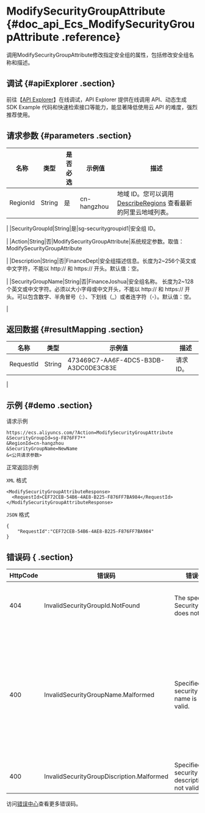 # ModifySecurityGroupAttribute {#doc_api_Ecs_ModifySecurityGroupAttribute .reference}

调用ModifySecurityGroupAttribute修改指定安全组的属性，包括修改安全组名称和描述。

## 调试 {#apiExplorer .section}

前往【[API Explorer](https://api.aliyun.com/#product=Ecs&api=ModifySecurityGroupAttribute)】在线调试，API Explorer 提供在线调用 API、动态生成 SDK Example 代码和快速检索接口等能力，能显著降低使用云 API 的难度，强烈推荐使用。

## 请求参数 {#parameters .section}

|名称|类型|是否必选|示例值|描述|
|--|--|----|---|--|
|RegionId|String|是|cn-hangzhou|地域 ID。您可以调用 [DescribeRegions](~~25609~~) 查看最新的阿里云地域列表。

 |
|SecurityGroupId|String|是|sg-securitygroupid1|安全组 ID。

 |
|Action|String|否|ModifySecurityGroupAttribute|系统规定参数。取值：ModifySecurityGroupAttribute

 |
|Description|String|否|FinanceDept|安全组描述信息。长度为2~256个英文或中文字符，不能以 http:// 和 https:// 开头。默认值：空。

 |
|SecurityGroupName|String|否|FinanceJoshua|安全组名称。 长度为2~128个英文或中文字符。必须以大小字母或中文开头，不能以 http:// 和 https:// 开头。可以包含数字、半角冒号（:）、下划线（\_）或者连字符（-）。默认值：空。

 |

## 返回数据 {#resultMapping .section}

|名称|类型|示例值|描述|
|--|--|---|--|
|RequestId|String|473469C7-AA6F-4DC5-B3DB-A3DC0DE3C83E|请求 ID。

 |

## 示例 {#demo .section}

请求示例

``` {#request_demo}
https://ecs.aliyuncs.com/?Action=ModifySecurityGroupAttribute
&SecurityGroupId=sg-F876FF7**
&RegionId=cn-hangzhou
&SecurityGroupName=NewName
&<公共请求参数>
```

正常返回示例

`XML` 格式

``` {#xml_return_success_demo}
<ModifySecurityGroupAttributeResponse>
  <RequestId>CEF72CEB-54B6-4AE8-B225-F876FF7BA984</RequestId>
</ModifySecurityGroupAttributeResponse>

```

`JSON` 格式

``` {#json_return_success_demo}
{
	"RequestId":"CEF72CEB-54B6-4AE8-B225-F876FF7BA984"
}
```

## 错误码 { .section}

|HttpCode|错误码|错误信息|描述|
|--------|---|----|--|
|404|InvalidSecurityGroupId.NotFound|The specified SecurityGroupId does not exist.|指定的安全组在该用户账号下不存在，请您检查安全组id是否正确。|
|400|InvalidSecurityGroupName.Malformed|Specified security group name is not valid.|指定的安全组名称格式不合法，请您按照规则进行配置：默认值是空，填写\[2, 128\]的英文或中文字符，必须以大小字母或中文开头，可包含数字，”.”，”\_”或”-”，安全组名称会展示在控制台。不能以 http:// 和 https:// 开头。|
|400|InvalidSecurityGroupDiscription.Malformed|Specified security group description is not valid.|指定的安全组描述不合法。|

访问[错误中心](https://error-center.aliyun.com/status/product/Ecs)查看更多错误码。

